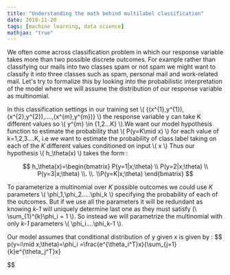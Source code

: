 ```yaml
---
title: "Understanding the math behind multilabel classification"
date: 2019-11-20
tags: [machine learning, data science]
mathjax: "true"
---
```


We often come across classification problem in which our response variable takes more than two possible discrete outcomes. For example rather than classifying our mails into two classes spam or not spam we might want to classify it into three classes such as spam, personal mail and work-related mail.
Let's try to formalize this by looking into the probabilistic interpretation of the model where we will assume the distribution of our response variable as multinomial.

In this classification settings in our training set \\( {(x^{1},y^{1}),(x^{2},y^{2}),....,(x^{m},y^{m})} \\) the response variable y can take K different values so \\( y^{m} \in {1,2...K} \\).We want our model hypothesis function to estimate the probability that \\( P(y=K\mid x) \\) for each value of k=1,2,3....K, i.e we want to estimate the probability of class label taking on each of the *K* different values conditioned on input \\( x \\) Thus our hypothesis \\( h_\theta(x) \\) takes the form :

$$
h_\theta(x)=\begin{bmatrix} P(y=1|x;\theta)
\\ P(y=2|x;\theta)
\\ P(y=3|x;\theta)
\\.
\\.
\\P(y=K|x;\theta)
\end{bmatrix}
$$

To parameterize a multinomial over *K* possible outcomes we could use *K* parameters \\( \phi_1,\phi_2.....\phi_k \\) specifying the probability of each of the outcomes. But if we use all the parameters it will be redundant as knowing *k-1* will uniquely determine last one as they must satisfy (\\ \sum_{1}^{k}\phi_i = 1 \\). So instead we will parametrize the multinomial with only *k-1* parameters \\( \phi_i....\phi_k-1 \\).

Our model assumes that conditional distribution of y given x is given by :
$$
p(y=i\mid x;\theta)=\phi_i
                  =\frac{e^{\theta_i^T}x}{\sum_{j=1}{k}e^{\theta_j^T}x}

$$
